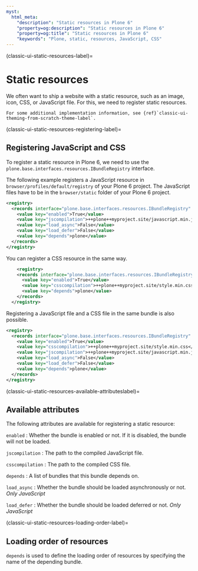 ```yaml
---
myst:
  html_meta:
    "description": "Static resources in Plone 6"
    "property=og:description": "Static resources in Plone 6"
    "property=og:title": "Static resources in Plone 6"
    "keywords": "Plone, static, resources, JavaScript, CSS"
---
```


(classic-ui-static-resources-label)=

# Static resources

We often want to ship a website with a static resource, such as an image, icon, CSS, or JavaScript file.
For this, we need to register static resources.

```{seealso}
For some additional implementation information, see {ref}`classic-ui-theming-from-scratch-theme-label`.
```


(classic-ui-static-resources-registering-label)=

## Registering JavaScript and CSS

To register a static resource in Plone 6, we need to use the `plone.base.interfaces.resources.IBundleRegistry` interface.

The following example registers a JavaScript resource in `browser/profiles/default/registry` of your Plone 6 project.
The JavaScript files have to be in the `browser/static` folder of your Plone 6 project.

```xml
<registry>
  <records interface="plone.base.interfaces.resources.IBundleRegistry" prefix="plone.bundles/jscript">
    <value key="enabled">True</value>
    <value key="jscompilation">++plone++myproject.site/javascript.min.js</value>
    <value key="load_async">False</value> 
    <value key="load_defer">False</value>
    <value key="depends">plone</value>
  </records>
</registry>
```

You can register a CSS resource in the same way.
  
```xml
    <registry>
    <records interface="plone.base.interfaces.resources.IBundleRegistry" prefix="plone.bundles/css">
      <value key="enabled">True</value>
      <value key="csscompilation">++plone++myproject.site/style.min.css</value>
      <value key="depends">plone</value>
    </records>
  </registry>
```

Registering a JavaScript file and a CSS file in the same bundle is also possible.

```xml 
<registry>
  <records interface="plone.base.interfaces.resources.IBundleRegistry" prefix="plone.bundles/css">
    <value key="enabled">True</value>
    <value key="csscompilation">++plone++myproject.site/style.min.css</value>
    <value key="jscompilation">++plone++myproject.site/javascript.min.js</value>
    <value key="load_async">False</value> 
    <value key="load_defer">False</value>
    <value key="depends">plone</value>
  </records>
</registry>
```


(classic-ui-static-resources-available-attributeslabel)=

## Available attributes

The following attributes are available for registering a static resource:

`enabled`
:   Whether the bundle is enabled or not.
    If it is disabled, the bundle will not be loaded.

`jscompilation`
:   The path to the compiled JavaScript file.

`csscompilation`
:   The path to the compiled CSS file.

`depends`
:   A list of bundles that this bundle depends on.

`load_async`
:   Whether the bundle should be loaded asynchronously or not.
    *Only JavaScript*

`load_defer`
:   Whether the bundle should be loaded deferred or not.
    *Only JavaScript*


(classic-ui-static-resources-loading-order-label)=

## Loading order of resources

`depends` is used to define the loading order of resources by specifying the name of the depending bundle.
